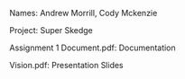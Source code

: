 Names: Andrew Morrill, Cody Mckenzie

Project: Super Skedge


Assignment 1 Document.pdf: Documentation 

Vision.pdf: Presentation Slides
